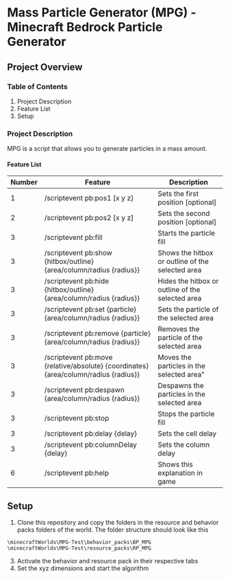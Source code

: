 # Mass Particle Generator (MPG) - Minecraft Bedrock Particle Generator

## Project Overview
### Table of Contents
1. Project Description
2. Feature List
3. Setup

### Project Description
MPG is a script that allows you to generate particles in a mass amount.

#### Feature List

| Number | Feature                                                                              | Description                                       | 
|--------|--------------------------------------------------------------------------------------|---------------------------------------------------|
| 1      | /scriptevent pb:pos1 [x y z]                                                         | Sets the first position [optional]                |
| 2      | /scriptevent pb:pos2 [x y z]                                                         | Sets the second position [optional]               |
| 3      | /scriptevent pb:fill                                                                 | Starts the particle fill                          |
| 3      | /scriptevent pb:show {hitbox/outline} {area/column/radius {radius}}                  | Shows the hitbox or outline of the selected area  |
| 3      | /scriptevent pb:hide {hitbox/outline} {area/column/radius {radius}}                  | Hides the hitbox or outline of the selected area  |
| 3      | /scriptevent pb:set {particle} {area/column/radius {radius}}                         | Sets the particle of the selected area            |
| 3      | /scriptevent pb:remove {particle} {area/column/radius {radius}}                      | Removes the particle of the selected area         |
| 3      | /scriptevent pb:move {relative/absolute} {coordinates} {area/column/radius {radius}} | Moves the particles in the selected area"         |
| 3      | /scriptevent pb:despawn {area/column/radius {radius}}                                | Despawns the particles in the selected area       |
| 3      | /scriptevent pb:stop                                                                 | Stops the particle fill                           |
| 3      | /scriptevent pb:delay {delay}                                                        | Sets the cell delay                               |
| 3      | /scriptevent pb:columnDelay {delay}                                                  | Sets the column delay                             |
| 6      | /scriptevent pb:help                                                                 | Shows this explanation in game                    |

## Setup

1. Clone this repository and copy the folders in the resource and behavior packs folders of the world. The folder structure should look like this
```
\minecraftWorlds\MPG-Test\behavior_packs\BP_MPG
\minecraftWorlds\MPG-Test\resource_packs\RP_MPG
```
3. Activate the behavior and resource pack in their respective tabs
4. Set the xyz dimensions and start the algorithm
